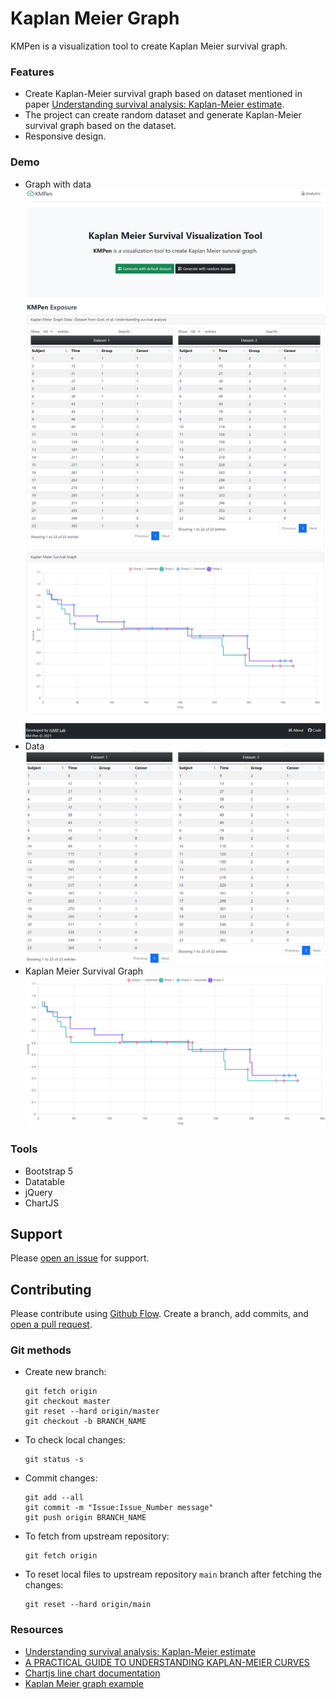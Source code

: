 # Kaplan Meier Graph

KMPen is a visualization tool to create Kaplan Meier survival graph.

### Features
- Create Kaplan-Meier survival graph based on dataset mentioned in paper [Understanding survival analysis: Kaplan-Meier estimate](https://www.ncbi.nlm.nih.gov/pmc/articles/PMC3059453/).
- The project can create random dataset and generate Kaplan-Meier survival graph based on the dataset.
- Responsive design.

### Demo

- Graph with data
  ![Full Page](screenshots/full.png)
- Data
  ![data](screenshots/data.png)
- Kaplan Meier Survival Graph
  ![Full Page](screenshots/km_graph.png)

### Tools
- Bootstrap 5
- Datatable
- jQuery
- ChartJS

## Support

Please [open an issue](https://github.com/arsho/kmpen/issues/new) for support.

## Contributing

Please contribute using [Github Flow](https://guides.github.com/introduction/flow/). Create a branch, add commits, and [open a pull request](https://github.com/arsho/kids_math/compare/).

### Git methods
- Create new branch:
    ```
    git fetch origin
    git checkout master
    git reset --hard origin/master
    git checkout -b BRANCH_NAME
    ```    
- To check local changes:
    ```
    git status -s
    ```
- Commit changes:
    ```
    git add --all
    git commit -m "Issue:Issue_Number message"
    git push origin BRANCH_NAME
    ```    
- To fetch from upstream repository:
    ```
    git fetch origin
    ```
- To reset local files to upstream repository `main` branch after fetching the changes:
    ```
    git reset --hard origin/main
    ```

### Resources
- [Understanding survival analysis: Kaplan-Meier estimate](https://www.ncbi.nlm.nih.gov/pmc/articles/PMC3059453/)
- [A PRACTICAL GUIDE TO UNDERSTANDING KAPLAN-MEIER CURVES](https://www.ncbi.nlm.nih.gov/pmc/articles/PMC3932959/)
- [Chartjs line chart documentation](https://www.chartjs.org/docs/latest/charts/line.html)
- [Kaplan Meier graph example](https://canvasxpress.org/examples/kaplan-meier-1.html)